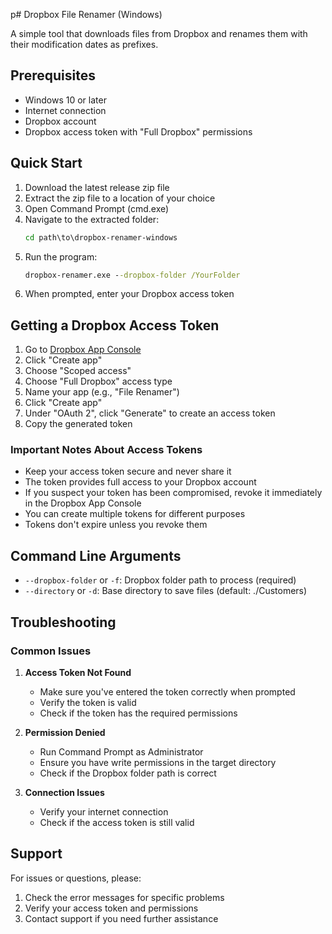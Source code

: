 p# Dropbox File Renamer (Windows)

A simple tool that downloads files from Dropbox and renames them with their modification dates as prefixes.

## Prerequisites

- Windows 10 or later
- Internet connection
- Dropbox account
- Dropbox access token with "Full Dropbox" permissions

## Quick Start

1. Download the latest release zip file
2. Extract the zip file to a location of your choice
3. Open Command Prompt (cmd.exe)
4. Navigate to the extracted folder:
   ```cmd
   cd path\to\dropbox-renamer-windows
   ```
5. Run the program:
   ```cmd
   dropbox-renamer.exe --dropbox-folder /YourFolder
   ```
6. When prompted, enter your Dropbox access token

## Getting a Dropbox Access Token

1. Go to [Dropbox App Console](https://www.dropbox.com/developers/apps)
2. Click "Create app"
3. Choose "Scoped access"
4. Choose "Full Dropbox" access type
5. Name your app (e.g., "File Renamer")
6. Click "Create app"
7. Under "OAuth 2", click "Generate" to create an access token
8. Copy the generated token

### Important Notes About Access Tokens

- Keep your access token secure and never share it
- The token provides full access to your Dropbox account
- If you suspect your token has been compromised, revoke it immediately in the Dropbox App Console
- You can create multiple tokens for different purposes
- Tokens don't expire unless you revoke them

## Command Line Arguments

- `--dropbox-folder` or `-f`: Dropbox folder path to process (required)
- `--directory` or `-d`: Base directory to save files (default: ./Customers)

## Troubleshooting

### Common Issues

1. **Access Token Not Found**
   - Make sure you've entered the token correctly when prompted
   - Verify the token is valid
   - Check if the token has the required permissions

2. **Permission Denied**
   - Run Command Prompt as Administrator
   - Ensure you have write permissions in the target directory
   - Check if the Dropbox folder path is correct

3. **Connection Issues**
   - Verify your internet connection
   - Check if the access token is still valid

## Support

For issues or questions, please:
1. Check the error messages for specific problems
2. Verify your access token and permissions
3. Contact support if you need further assistance 